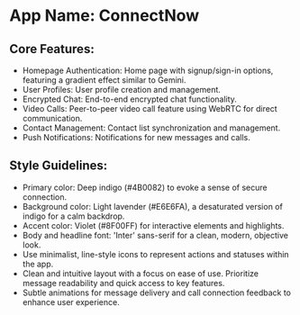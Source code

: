 # **App Name**: ConnectNow

## Core Features:

- Homepage Authentication: Home page with signup/sign-in options, featuring a gradient effect similar to Gemini.
- User Profiles: User profile creation and management.
- Encrypted Chat: End-to-end encrypted chat functionality.
- Video Calls: Peer-to-peer video call feature using WebRTC for direct communication.
- Contact Management: Contact list synchronization and management.
- Push Notifications: Notifications for new messages and calls.

## Style Guidelines:

- Primary color: Deep indigo (#4B0082) to evoke a sense of secure connection.
- Background color: Light lavender (#E6E6FA), a desaturated version of indigo for a calm backdrop.
- Accent color: Violet (#8F00FF) for interactive elements and highlights.
- Body and headline font: 'Inter' sans-serif for a clean, modern, objective look. 
- Use minimalist, line-style icons to represent actions and statuses within the app.
- Clean and intuitive layout with a focus on ease of use. Prioritize message readability and quick access to key features.
- Subtle animations for message delivery and call connection feedback to enhance user experience.